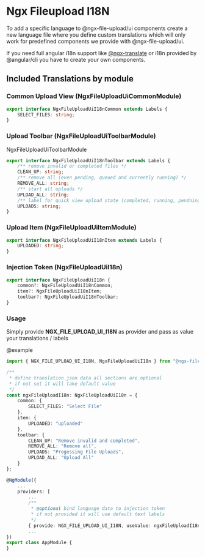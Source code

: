 # Ngx Fileupload I18N


To add a specific language to @ngx-file-upload/ui components create a new language file where you define custom translations which will only
work for predefined components we provide with @ngx-file-upload/ui.

If you need full angular i18n support like [@ngx-translate](https://www.npmjs.com/org/ngx-translate) or i18n provided by @angular/cli you have to
create your own components.

## Included Translations by module

### Common Upload View (NgxFileUploadUiCommonModule)

```ts
export interface NgxFileUploadUiI18nCommon extends Labels {
    SELECT_FILES: string;
}
```

### Upload Toolbar (NgxFileUploadUiToolbarModule)

NgxFileUploadUiToolbarModule

```ts
export interface NgxFileUploadUiI18nToolbar extends Labels {
    /** remove invalid or completed files */
    CLEAN_UP: string;
    /** remove all (even pending, queued and currently running) */
    REMOVE_ALL: string;
    /** start all uploads */
    UPLOAD_ALL: string;
    /** label for quick view upload state (completed, running, pendning and so on) */
    UPLOADS: string;
}
```

### Upload Item (NgxFileUploadUiItemModule)

```ts
export interface NgxFileUploadUiI18nItem extends Labels {
    UPLOADED: string;
}
```

### Injection Token (NgxFileUploadUiI18n)

```ts
export interface NgxFileUploadUiI18n {
    common?: NgxFileUploadUiI18nCommon;
    item?: NgxFileUploadUiI18nItem;
    toolbar?: NgxFileUploadUiI18nToolbar;
}
```

### Usage

Simply provide **NGX_FILE_UPLOAD_UI_I18N** as provider and pass as value your translations / labels

@example

```ts
import { NGX_FILE_UPLOAD_UI_I18N, NgxFileUploadUiI18n } from "@ngx-file-upload/ui";

/** 
 * define translation json data all sections are optional
 * if not set it will take default value
 */
const ngxFileUploadI18n: NgxFileUploadUiI18n = {
    common: {
        SELECT_FILES: "Select File"
    },
    item: {
        UPLOADED: "uploaded"
    },
    toolbar: {
        CLEAN_UP: "Remove invalid and completed",
        REMOVE_ALL: "Remove all",
        UPLOADS: "Progessing File Uploads",
        UPLOAD_ALL: "Upload All"
    }
};

@NgModule({
    ...
    providers: [
        ...
        /** 
         * @optional bind language data to injection token 
         * if not provided it will use default text labels
         */
        { provide: NGX_FILE_UPLOAD_UI_I18N, useValue: ngxFileUploadI18n },
        ...
})
export class AppModule {
}
```
